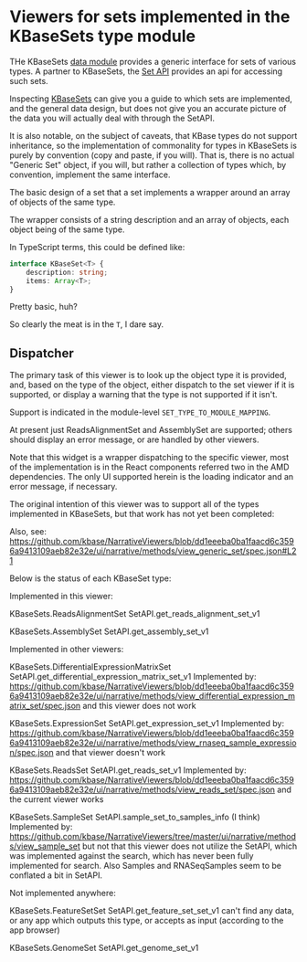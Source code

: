 # Viewers for sets implemented in the KBaseSets type module

THe KBaseSets [data module](https://narrative.kbase.us/#spec/module/KBaseSets) provides a generic interface for sets of various types. A partner to KBaseSets, the [Set API](https://github.com/kbaseapps/SetAPI) provides an api for accessing such sets.

Inspecting [KBaseSets](https://narrative.kbase.us/#spec/module/KBaseSets) can give you a guide to which sets are implemented, and the general data design, but does not give you an accurate picture of the data you will actually deal with through the SetAPI.

It is also notable, on the subject of caveats, that KBase types do not support inheritance, so the implementation of commonality for types in KBaseSets is purely by convention (copy and paste, if you will). That is, there is no actual "Generic Set" object, if you will, but rather a collection of types which, by convention, implement the same interface.

The basic design of a set that a set implements a wrapper around an array of objects of the same type.

The wrapper consists of a string description and an array of objects, each object being of the same type.

In TypeScript terms, this could be defined like:

```typescript
interface KBaseSet<T> {
    description: string;
    items: Array<T>;
}
```

Pretty basic, huh?

So clearly the meat is in the `T`, I dare say.

## Dispatcher

The primary task of this viewer is to look up the object type it is provided, and, based
on the type of the object, either dispatch to the set viewer if it is supported, or
display a warning that the type is not supported if it isn't.

Support is indicated in the module-level `SET_TYPE_TO_MODULE_MAPPING`.

At present just ReadsAlignmentSet and AssemblySet are supported; others should display
an error message, or are handled by other viewers.

Note that this widget is a wrapper dispatching to the specific viewer, most of the
implementation is in the React components referred two in the AMD dependencies. The only
UI supported herein is the loading indicator and an error message, if necessary.

The original intention of this viewer was to support all of the types implemented in KBaseSets,
but that work has not yet been completed:

Also, see: https://github.com/kbase/NarrativeViewers/blob/dd1eeeba0ba1faacd6c3596a9413109aeb82e32e/ui/narrative/methods/view_generic_set/spec.json#L21

Below is the status of each KBaseSet type:

Implemented in this viewer:

KBaseSets.ReadsAlignmentSet
SetAPI.get_reads_alignment_set_v1

KBaseSets.AssemblySet
SetAPI.get_assembly_set_v1

Implemented in other viewers:

KBaseSets.DifferentialExpressionMatrixSet
SetAPI.get_differential_expression_matrix_set_v1
Implemented by:
https://github.com/kbase/NarrativeViewers/blob/dd1eeeba0ba1faacd6c3596a9413109aeb82e32e/ui/narrative/methods/view_differential_expression_matrix_set/spec.json
and this viewer does not work

KBaseSets.ExpressionSet
SetAPI.get_expression_set_v1
Implemented by:
https://github.com/kbase/NarrativeViewers/blob/dd1eeeba0ba1faacd6c3596a9413109aeb82e32e/ui/narrative/methods/view_rnaseq_sample_expression/spec.json
and that viewer doesn't work

KBaseSets.ReadsSet
SetAPI.get_reads_set_v1
Implemented by:
https://github.com/kbase/NarrativeViewers/blob/dd1eeeba0ba1faacd6c3596a9413109aeb82e32e/ui/narrative/methods/view_reads_set/spec.json
and the current viewer works

KBaseSets.SampleSet
SetAPI.sample_set_to_samples_info (I think)
Implemented by:
https://github.com/kbase/NarrativeViewers/tree/master/ui/narrative/methods/view_sample_set
but not that this viewer does not utilize the SetAPI, which was implemented against the search, which
has never been fully implemented for search. Also Samples and RNASeqSamples seem to be conflated
a bit in SetAPI.

Not implemented anywhere:

KBaseSets.FeatureSetSet
SetAPI.get_feature_set_set_v1
can't find any data, or any app which outputs this type, or accepts as input (according to the app browser)

KBaseSets.GenomeSet
SetAPI.get_genome_set_v1
